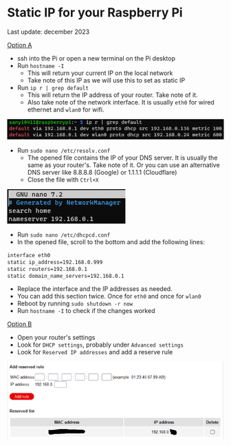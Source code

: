 # Static IP for your Raspberry Pi

Last update: december 2023

<u>Option A</u>
- ssh into the Pi or open a new terminal on the Pi desktop
- Run `hostname -I`
    - This will return your current IP on the local network
    - Take note of this IP as we will use this to set as static IP
- Run `ip r | grep default`
    - This will return the IP address of your router. Take note of it.
    - Also take note of the network interface. It is usually `eth0` for wired ethernet and `wlan0` for wifi.

![](images/1.png)

- Run `sudo nano /etc/resolv.conf`
    - The opened file contains the IP of your DNS server. It is usually the same as your router's. Take note of it. Or you can use an alternative DNS server like 8.8.8.8 (Google) or 1.1.1.1 (Cloudflare)
    - Close the file with `Ctrl+X`

![](images/2.png)

- Run `sudo nano /etc/dhcpcd.conf`
- In the opened file, scroll to the bottom and add the following lines:
```
interface eth0
static ip_address=192.168.0.999
static routers=192.168.0.1
static domain_name_servers=192.168.0.1
```
- Replace the interface and the IP addresses as needed.
- You can add this section twice. Once for `eth0` and once for `wlan0`
- Reboot by running `sudo shutdown -r now`
- Run `hostname -I` to check if the changes worked

<u>Option B</u>

- Open your router's settings
- Look for `DHCP settings`, probably under `Advanced settings`
- Look for `Reserved IP addresses` and add a reserve rule

![](images/3.png)